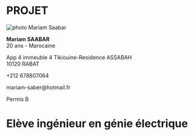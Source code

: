# PROJET
<!DOCTYPE html>
<html>
<head>
<title>
	CV personnalisé </title>
	<meta charset="utf-8"/>
</head>
<body>



<div class="page">
	<div class="photo">
	<img src="photomariam.jpg" alt="photo Mariam Saabar">
	</div>
	<div class="info">
	<p><strong>Mariam SAABAR</strong></br>
	  20 ans - Marocaine</p>
	<p>App 4 immeuble 4 Tikiouine-Residence ASSABAH </br>
	10120 RABAT</p>
	<p> +212 678807064</p>
	<p> mariam-saber@hotmail.fr</p>
	<p> Permis B </p>
	</div>
</div>
<div class="titre">
	<h1> Elève ingénieur en génie électrique</h1>
	<meta charset="ISO-8859-1">
</div>













</body>
</html>


















